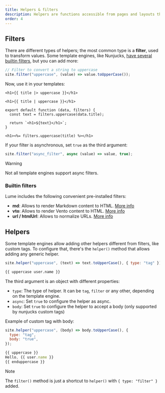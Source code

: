 ```yaml
---
title: Helpers & filters
description: Helpers are functions accessible from pages and layouts that help to render the content.
order: 4
---
```


## Filters

There are different types of helpers; the most common type is a **filter**, used
to transform values. Some template engines, like Nunjucks,
[have several builtin filters](https://mozilla.github.io/nunjucks/templating.html#builtin-filters),
but you can add more:

```js
// Filter to convert a string to uppercase
site.filter("uppercase", (value) => value.toUpperCase());
```

Now, use it in your templates:

<lume-code>

```vento{title=Vento}
<h1>{{ title |> uppercase }}</h1>
```

```html{title=Nunjucks}
<h1>{{ title | uppercase }}</h1>
```

```js{title=JavaScript}
export default function (data, filters) {
  const text = filters.uppercase(data.title);

  return `<h1>${text}</h1>`;
}
```

```html{title=Eta}
<h1><%= filters.uppercase(title) %></h1>
```

</lume-code>

If your filter is asynchronous, set `true` as the third argument:

```js
site.filter("async_filter", async (value) => value, true);
```

> [!warning]
>
> Not all template engines support async filters.

### Builtin filters

Lume includes the following convenient pre-installed filters:

- **md**: Allows to render Markdown content to HTML.
  [More info](../../plugins/markdown.md#md-filter)
- **vto**: Allows to render Vento content to HTML.
  [More info](../../plugins/vento.md#vto-filter)
- **url / htmlUrl**: Allows to normalize URLs. [More info](../../plugins/url.md)

## Helpers

Some template engines allow adding other helpers different from filters, like
custom tags. To configure that, there's the `helper()` method that allows adding
any generic helper.

<lume-code>

```js { title="Configuration" }
site.helper("uppercase", (text) => text.toUpperCase(), { type: "tag" });
```

```html { title="Nunjucks" }
{{ uppercase user.name }}
```

</lume-code>

The third argument is an object with different properties:

- `type`: The type of helper. It can be `tag`, `filter` or any other, depending
  on the template engine.
- `async`: Set `true` to configure the helper as async.
- `body`: Set `true` to configure the helper to accept a body (only supported by
  nunjucks custom tags)

Example of custom tag with body:

<lume-code>

```js { title="Configuration" }
site.helper("uppercase", (body) => body.toUpperCase(), {
  type: "tag",
  body: "true",
});
```

```js { title="Nunjucks" }
{{ uppercase }}
Hello, {{ user.name }}
{{ enduppercase }}
```

</lume-code>

> [!note]
>
> The `filter()` method is just a shortcut to `helper()` with
> `{ type: "filter" }` added.
